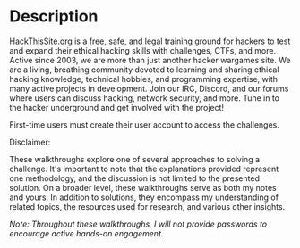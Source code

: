 # Description

<a href="https://www.hackthissite.org/">HackThisSite.org </a> is a free, safe, and legal training ground for hackers to test and expand their ethical hacking skills with challenges, CTFs, and more. Active since 2003, we are more than just another hacker wargames site. We are a living, breathing community devoted to learning and sharing ethical hacking knowledge, technical hobbies, and programming expertise, with many active projects in development. Join our IRC, Discord, and our forums where users can discuss hacking, network security, and more. Tune in to the hacker underground and get involved with the project!

First-time users must create their user account to access the challenges.

Disclaimer:

These walkthroughs explore one of several approaches to solving a challenge. It's important to note that the explanations provided represent one methodology, and the discussion is not limited to the presented solution. On a broader level, these walkthroughs serve as both my notes and yours. In addition to solutions, they encompass my understanding of related topics, the resources used for research, and various other insights.

<em>Note: Throughout these walkthroughs, I will not provide passwords to encourage active hands-on engagement.</em>
